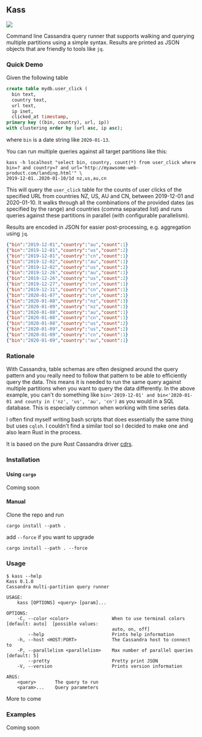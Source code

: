 ## Kass

![](https://github.com/jerrypnz/kass/workflows/build/badge.svg)

Command line Cassandra query runner that supports walking and querying
multiple partitions using a simple syntax. Results are printed as JSON
objects that are friendly to tools like `jq`.

### Quick Demo

Given the following table

``` sql
create table mydb.user_click (
  bin text,
  country text,
  url text,
  ip inet,
  clicked_at timestamp,
primary key ((bin, country), url, ip))
with clustering order by (url asc, ip asc);
```

where `bin` is a date string like `2020-01-13`.

You can run multiple queries against all target partitions like this:

``` shell
kass -h localhost "select bin, country, count(*) from user_click where bin=? and country=? and url='http://myawsome-web-product.com/landing.html'" \
2019-12-01..2020-01-10/1d nz,us,au,cn
```

This will query the `user_click` table for the counts of user clicks
of the specified URL from countries NZ, US, AU and CN, between
2019-12-01 and 2020-01-10. It walks through all the combinations of
the provided dates (as specified by the range) and countries (comma
separated list) and runs queries against these partitions in parallel
(with configurable parallelism).

Results are encoded in JSON for easier post-processing,
e.g. aggregation using `jq`.

``` json
{"bin":"2019-12-01","country":"au","count":1}
{"bin":"2019-12-01","country":"us","count":2}
{"bin":"2019-12-01","country":"cn","count":1}
{"bin":"2019-12-02","country":"au","count":1}
{"bin":"2019-12-02","country":"us","count":2}
{"bin":"2019-12-26","country":"au","count":1}
{"bin":"2019-12-26","country":"us","count":2}
{"bin":"2019-12-27","country":"cn","count":1}
{"bin":"2019-12-31","country":"cn","count":1}
{"bin":"2020-01-07","country":"cn","count":1}
{"bin":"2020-01-08","country":"nz","count":3}
{"bin":"2020-01-09","country":"nz","count":3}
{"bin":"2020-01-08","country":"au","count":1}
{"bin":"2020-01-08","country":"cn","count":1}
{"bin":"2020-01-08","country":"us","count":2}
{"bin":"2020-01-09","country":"us","count":2}
{"bin":"2020-01-09","country":"cn","count":1}
{"bin":"2020-01-09","country":"au","count":1}
```

### Rationale

With Cassandra, table schemas are often designed around the query
pattern and you really need to follow that pattern to be able to
efficiently query the data. This means it is needed to run the same
query against multiple partitions when you want to query the data
differently. In the above example, you can't do something like
`bin>'2019-12-01' and bin<'2020-01-01 and county in ('nz', 'us', 'au',
'cn')` as you would in a SQL database. This is especially common when
working with time series data.

I often find myself writing bash scripts that does essentially the
same thing but uses `cqlsh`. I couldn't find a similar tool so I
decided to make one and also learn Rust in the process.

It is based on the pure Rust Cassandra driver
[cdrs](https://github.com/AlexPikalov/cdrs).

### Installation

#### Using `cargo`

Coming soon

#### Manual

Clone the repo and run

``` shell
cargo install --path .
```

add `--force` if you want to upgrade

``` shell
cargo install --path . --force
```

### Usage

``` shell
$ kass --help
Kass 0.1.0
Cassandra multi-partition query runner

USAGE:
    kass [OPTIONS] <query> [param]...

OPTIONS:
    -C, --color <color>                When to use terminal colors [default: auto]  [possible values:
                                       auto, on, off]
        --help                         Prints help information
    -h, --host <HOST:PORT>             The Cassandra host to connect to
    -P, --parallelism <parallelism>    Max number of parallel queries [default: 5]
        --pretty                       Pretty print JSON
    -V, --version                      Prints version information

ARGS:
    <query>       The query to run
    <param>...    Query parameters
```

More to come


### Examples

Coming soon
